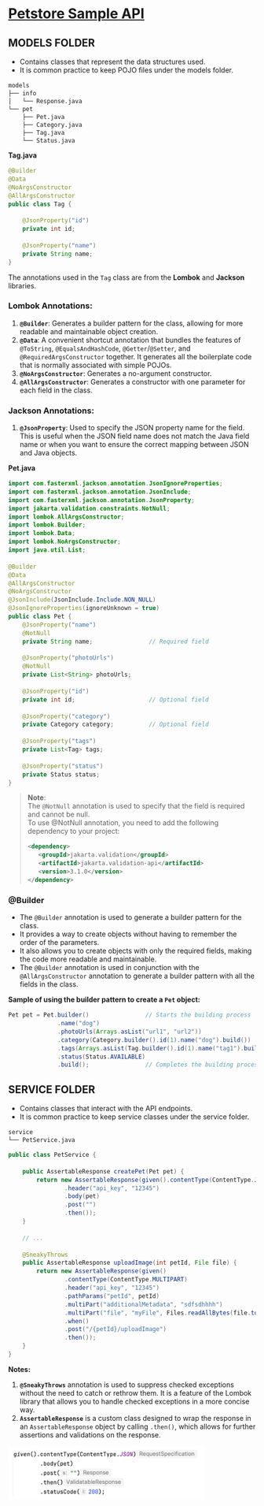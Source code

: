 # [Petstore Sample API](https://petstoresampleapi.apimatic.dev/v/1_0_5#/http/how-to-get-started)




## MODELS FOLDER
* Contains classes that represent the data structures used.
* It is common practice to keep POJO files under the models folder.
```
models
├── info
│   └── Response.java
└── pet
    ├── Pet.java
    ├── Category.java
    ├── Tag.java
    └── Status.java
```

**Tag.java**
```java
@Builder
@Data
@NoArgsConstructor
@AllArgsConstructor
public class Tag {

    @JsonProperty("id")
    private int id;
    
    @JsonProperty("name")
    private String name;
}
```

The annotations used in the `Tag` class are from the **Lombok** and **Jackson** libraries.

### Lombok Annotations:
1. **`@Builder`**: Generates a builder pattern for the class, allowing for more readable and maintainable object creation.
2. **`@Data`**: A convenient shortcut annotation that bundles the features of `@ToString`, `@EqualsAndHashCode`, `@Getter`/`@Setter`, and `@RequiredArgsConstructor` together. It generates all the boilerplate code that is normally associated with simple POJOs.
3. **`@NoArgsConstructor`**: Generates a no-argument constructor.
4. **`@AllArgsConstructor`**: Generates a constructor with one parameter for each field in the class.

### Jackson Annotations:
1. **`@JsonProperty`**: Used to specify the JSON property name for the field. This is useful when the JSON field name does not match the Java field name or when you want to ensure the correct mapping between JSON and Java objects.


**Pet.java**
```java
import com.fasterxml.jackson.annotation.JsonIgnoreProperties;
import com.fasterxml.jackson.annotation.JsonInclude;
import com.fasterxml.jackson.annotation.JsonProperty;
import jakarta.validation.constraints.NotNull;
import lombok.AllArgsConstructor;
import lombok.Builder;
import lombok.Data;
import lombok.NoArgsConstructor;
import java.util.List;

@Builder
@Data
@AllArgsConstructor
@NoArgsConstructor
@JsonInclude(JsonInclude.Include.NON_NULL)
@JsonIgnoreProperties(ignoreUnknown = true)
public class Pet {
    @JsonProperty("name")
    @NotNull
    private String name;                // Required field

    @JsonProperty("photoUrls")
    @NotNull
    private List<String> photoUrls;

    @JsonProperty("id")
    private int id;                     // Optional field

    @JsonProperty("category")
    private Category category;          // Optional field

    @JsonProperty("tags")
    private List<Tag> tags;

    @JsonProperty("status")
    private Status status;
}
```

> **Note**: <br>
> The `@NotNull` annotation is used to specify that the field is required and cannot be null.<br>
> To use @NotNull annotation, you need to add the following dependency to your project:
> ```xml
> <dependency>
>    <groupId>jakarta.validation</groupId>
>    <artifactId>jakarta.validation-api</artifactId>
>    <version>3.1.0</version>
> </dependency>


### @Builder
* The `@Builder` annotation is used to generate a builder pattern for the class. 
* It provides a way to create objects without having to remember the order of the parameters.
* It also allows you to create objects with only the required fields, making the code more readable and maintainable.
* The `@Builder` annotation is used in conjunction with the `@AllArgsConstructor` annotation to generate a builder pattern with all the fields in the class.

**Sample of using the builder pattern to create a `Pet` object:**
```java
Pet pet = Pet.builder()                // Starts the building process | Starts building a Pet object 
              .name("dog")
              .photoUrls(Arrays.asList("url1", "url2"))
              .category(Category.builder().id(1).name("dog").build())
              .tags(Arrays.asList(Tag.builder().id(1).name("tag1").build()))
              .status(Status.AVAILABLE)
              .build();                // Completes the building process | Completes building a Pet object
``` 

## SERVICE FOLDER
* Contains classes that interact with the API endpoints.
* It is common practice to keep service classes under the service folder.
```
service
└── PetService.java
```

```java
public class PetService {

    public AssertableResponse createPet(Pet pet) {
        return new AssertableResponse(given().contentType(ContentType.JSON)
                .header("api_key", "12345")
                .body(pet)
                .post("")
                .then());
    }

    // ...

    @SneakyThrows
    public AssertableResponse uploadImage(int petId, File file) {
        return new AssertableResponse(given()
                .contentType(ContentType.MULTIPART)
                .header("api_key", "12345")
                .pathParams("petId", petId)
                .multiPart("additionalMetadata", "sdfsdhhhh")
                .multiPart("file", "myFile", Files.readAllBytes(file.toPath()))
                .when()
                .post("/{petId}/uploadImage")
                .then());
    }
}
```

**Notes:**

1. **`@SneakyThrows`** annotation is used to suppress checked exceptions without the need to catch or rethrow them. It is a feature of the Lombok library that allows you to handle checked exceptions in a more concise way.
2. **`AssertableResponse`** is a custom class designed to wrap the response in an `AssertableResponse` object by calling `.then()`, which allows for further assertions and validations on the response.

<img src="/src/test/resources/images/validatableResponse.png" width="400px"></img>

